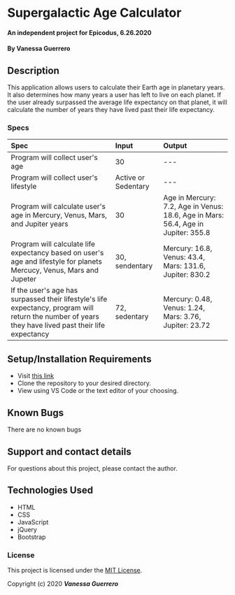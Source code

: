 # Supergalactic Age Calculator 

#### An independent project for Epicodus, 6.26.2020

#### By **Vanessa Guerrero**

## Description

This application allows users to calculate their Earth age in planetary years. It also determines how many years a user has left to live on each planet. If the user already surpassed the average life expectancy on that planet, it will calculate the number of years they have lived past their life expectancy.

### Specs
| Spec         | Input | Output |
| :----------- | :----- | :----- |
| Program will collect user's age | 30 | ---  |
| Program will collect user's lifestyle | Active or Sedentary | --- |
| Program will calculate user's age in Mercury, Venus, Mars, and Jupiter years | 30 | Age in Mercury: 7.2, Age in Venus: 18.6, Age in Mars: 56.4, Age in Jupiter: 355.8 |
| Program will calculate life expectancy based on user's age and lifestyle for planets Mercucy, Venus, Mars and Jupeter  | 30, sendentary | Mercury: 16.8, Venus: 43.4, Mars: 131.6, Jupiter: 830.2 |
| If the user's age has surpassed their lifestyle's life expectancy, program will return the number of years they have lived past their life expectancy | 72, sedentary | Mercury: 0.48, Venus: 1.24, Mars: 3.76, Jupiter: 23.72|

## Setup/Installation Requirements

* Visit [this link](https://github.com/vguer/Supergalactic-Age-Calculator.git)
* Clone the repository to your desired directory.
* View using VS Code or the text editor of your choosing.

## Known Bugs
 
 There are no known bugs

## Support and contact details

For questions about this project, please contact the author.

## Technologies Used

* HTML
* CSS
* JavaScript
* jQuery
* Bootstrap

### License

This project is licensed under the [MIT License](https://opensource.org/licenses/MIT).

Copyright (c) 2020 **_Vanessa Guerrero_**